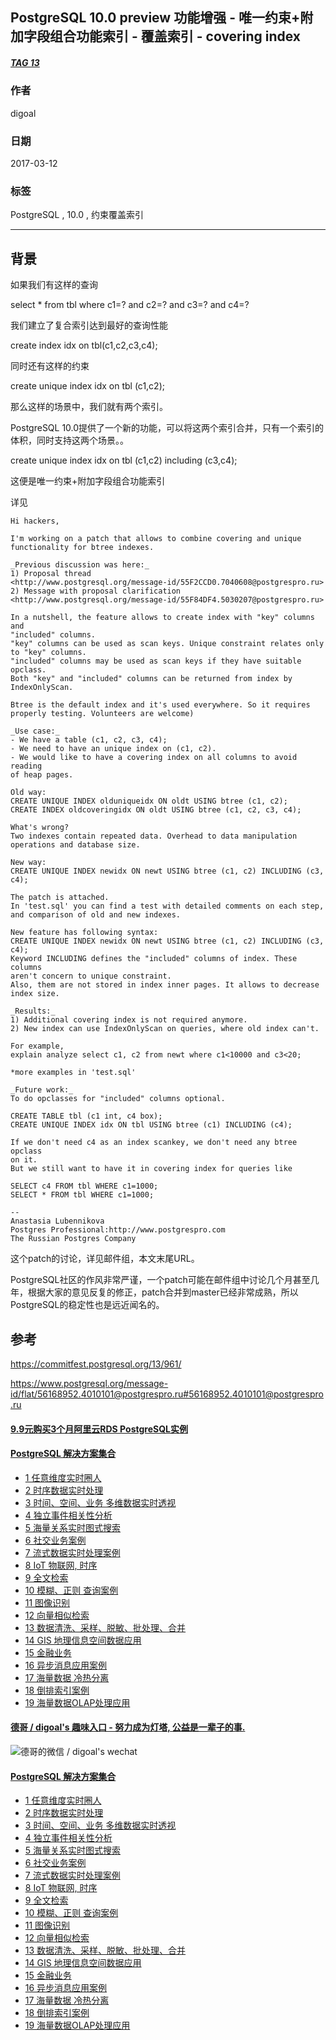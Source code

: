 ## PostgreSQL 10.0 preview 功能增强 - 唯一约束+附加字段组合功能索引 - 覆盖索引 - covering index
##### [TAG 13](../class/13.md)
                                                            
### 作者                                                                                                         
digoal                                                       
                                                              
### 日期                                                         
2017-03-12                                                        
                                                          
### 标签                                                       
PostgreSQL , 10.0 , 约束覆盖索引      
                                                            
----                                                      
                                                               
## 背景                                     
如果我们有这样的查询  
  
select * from tbl where c1=? and c2=? and c3=? and c4=?  
  
我们建立了复合索引达到最好的查询性能  
  
create index idx on tbl(c1,c2,c3,c4);  
  
同时还有这样的约束  
  
create unique index idx on tbl (c1,c2);  
  
那么这样的场景中，我们就有两个索引。  
  
PostgreSQL 10.0提供了一个新的功能，可以将这两个索引合并，只有一个索引的体积，同时支持这两个场景。。  
  
create unique index idx on tbl (c1,c2) including (c3,c4);  
  
这便是唯一约束+附加字段组合功能索引  
  
详见  
  
  
```  
Hi hackers,  
  
I'm working on a patch that allows to combine covering and unique   
functionality for btree indexes.  
  
_Previous discussion was here:_  
1) Proposal thread   
<http://www.postgresql.org/message-id/55F2CCD0.7040608@postgrespro.ru>  
2) Message with proposal clarification   
<http://www.postgresql.org/message-id/55F84DF4.5030207@postgrespro.ru>  
  
In a nutshell, the feature allows to create index with "key" columns and   
"included" columns.  
"key" columns can be used as scan keys. Unique constraint relates only   
to "key" columns.  
"included" columns may be used as scan keys if they have suitable opclass.  
Both "key" and "included" columns can be returned from index by   
IndexOnlyScan.  
  
Btree is the default index and it's used everywhere. So it requires   
properly testing. Volunteers are welcome)  
  
_Use case:_  
- We have a table (c1, c2, c3, c4);  
- We need to have an unique index on (c1, c2).  
- We would like to have a covering index on all columns to avoid reading   
of heap pages.  
  
Old way:  
CREATE UNIQUE INDEX olduniqueidx ON oldt USING btree (c1, c2);  
CREATE INDEX oldcoveringidx ON oldt USING btree (c1, c2, c3, c4);  
  
What's wrong?  
Two indexes contain repeated data. Overhead to data manipulation   
operations and database size.  
  
New way:  
CREATE UNIQUE INDEX newidx ON newt USING btree (c1, c2) INCLUDING (c3, c4);  
  
The patch is attached.  
In 'test.sql' you can find a test with detailed comments on each step,   
and comparison of old and new indexes.  
  
New feature has following syntax:  
CREATE UNIQUE INDEX newidx ON newt USING btree (c1, c2) INCLUDING (c3, c4);  
Keyword INCLUDING defines the "included" columns of index. These columns   
aren't concern to unique constraint.  
Also, them are not stored in index inner pages. It allows to decrease   
index size.  
  
_Results:_  
1) Additional covering index is not required anymore.  
2) New index can use IndexOnlyScan on queries, where old index can't.  
  
For example,  
explain analyze select c1, c2 from newt where c1<10000 and c3<20;  
  
*more examples in 'test.sql'  
  
_Future work:_  
To do opclasses for "included" columns optional.  
  
CREATE TABLE tbl (c1 int, c4 box);  
CREATE UNIQUE INDEX idx ON tbl USING btree (c1) INCLUDING (c4);  
  
If we don't need c4 as an index scankey, we don't need any btree opclass   
on it.  
But we still want to have it in covering index for queries like  
  
SELECT c4 FROM tbl WHERE c1=1000;  
SELECT * FROM tbl WHERE c1=1000;  
  
--   
Anastasia Lubennikova  
Postgres Professional:http://www.postgrespro.com  
The Russian Postgres Company  
```  
  
这个patch的讨论，详见邮件组，本文末尾URL。  
  
PostgreSQL社区的作风非常严谨，一个patch可能在邮件组中讨论几个月甚至几年，根据大家的意见反复的修正，patch合并到master已经非常成熟，所以PostgreSQL的稳定性也是远近闻名的。  
            
## 参考            
https://commitfest.postgresql.org/13/961/  
        
https://www.postgresql.org/message-id/flat/56168952.4010101@postgrespro.ru#56168952.4010101@postgrespro.ru          

  
  
  
  
  
  
  
  
  
  
  
  
  
  
  
  
  
  
  
  
  
  
  
  
  
  
  
  
  
  
  
  
  
  
  
  
  
  
  
  
  
  
  
  
  
#### [9.9元购买3个月阿里云RDS PostgreSQL实例](https://www.aliyun.com/database/postgresqlactivity "57258f76c37864c6e6d23383d05714ea")
  
  
#### [PostgreSQL 解决方案集合](https://yq.aliyun.com/topic/118 "40cff096e9ed7122c512b35d8561d9c8")
- [1 任意维度实时圈人](https://yq.aliyun.com/topic/118 "40cff096e9ed7122c512b35d8561d9c8")
- [2 时序数据实时处理](https://yq.aliyun.com/topic/118 "40cff096e9ed7122c512b35d8561d9c8")
- [3 时间、空间、业务 多维数据实时透视](https://yq.aliyun.com/topic/118 "40cff096e9ed7122c512b35d8561d9c8")
- [4 独立事件相关性分析](https://yq.aliyun.com/topic/118 "40cff096e9ed7122c512b35d8561d9c8")
- [5 海量关系实时图式搜索](https://yq.aliyun.com/topic/118 "40cff096e9ed7122c512b35d8561d9c8")
- [6 社交业务案例](https://yq.aliyun.com/topic/118 "40cff096e9ed7122c512b35d8561d9c8")
- [7 流式数据实时处理案例](https://yq.aliyun.com/topic/118 "40cff096e9ed7122c512b35d8561d9c8")
- [8 IoT 物联网, 时序](https://yq.aliyun.com/topic/118 "40cff096e9ed7122c512b35d8561d9c8")
- [9 全文检索](https://yq.aliyun.com/topic/118 "40cff096e9ed7122c512b35d8561d9c8")
- [10 模糊、正则 查询案例](https://yq.aliyun.com/topic/118 "40cff096e9ed7122c512b35d8561d9c8")
- [11 图像识别](https://yq.aliyun.com/topic/118 "40cff096e9ed7122c512b35d8561d9c8")
- [12 向量相似检索](https://yq.aliyun.com/topic/118 "40cff096e9ed7122c512b35d8561d9c8")
- [13 数据清洗、采样、脱敏、批处理、合并](https://yq.aliyun.com/topic/118 "40cff096e9ed7122c512b35d8561d9c8")
- [14 GIS 地理信息空间数据应用](https://yq.aliyun.com/topic/118 "40cff096e9ed7122c512b35d8561d9c8")
- [15 金融业务](https://yq.aliyun.com/topic/118 "40cff096e9ed7122c512b35d8561d9c8")
- [16 异步消息应用案例](https://yq.aliyun.com/topic/118 "40cff096e9ed7122c512b35d8561d9c8")
- [17 海量数据 冷热分离](https://yq.aliyun.com/topic/118 "40cff096e9ed7122c512b35d8561d9c8")
- [18 倒排索引案例](https://yq.aliyun.com/topic/118 "40cff096e9ed7122c512b35d8561d9c8")
- [19 海量数据OLAP处理应用](https://yq.aliyun.com/topic/118 "40cff096e9ed7122c512b35d8561d9c8")
  
  
#### [德哥 / digoal's 趣味入口 - 努力成为灯塔, 公益是一辈子的事.](https://github.com/digoal/blog/blob/master/README.md "22709685feb7cab07d30f30387f0a9ae")
  
  
![德哥的微信 / digoal's wechat](../pic/digoal_weixin.jpg "f7ad92eeba24523fd47a6e1a0e691b59")
  
  
#### [PostgreSQL 解决方案集合](https://yq.aliyun.com/topic/118 "40cff096e9ed7122c512b35d8561d9c8")
- [1 任意维度实时圈人](https://yq.aliyun.com/topic/118 "40cff096e9ed7122c512b35d8561d9c8")
- [2 时序数据实时处理](https://yq.aliyun.com/topic/118 "40cff096e9ed7122c512b35d8561d9c8")
- [3 时间、空间、业务 多维数据实时透视](https://yq.aliyun.com/topic/118 "40cff096e9ed7122c512b35d8561d9c8")
- [4 独立事件相关性分析](https://yq.aliyun.com/topic/118 "40cff096e9ed7122c512b35d8561d9c8")
- [5 海量关系实时图式搜索](https://yq.aliyun.com/topic/118 "40cff096e9ed7122c512b35d8561d9c8")
- [6 社交业务案例](https://yq.aliyun.com/topic/118 "40cff096e9ed7122c512b35d8561d9c8")
- [7 流式数据实时处理案例](https://yq.aliyun.com/topic/118 "40cff096e9ed7122c512b35d8561d9c8")
- [8 IoT 物联网, 时序](https://yq.aliyun.com/topic/118 "40cff096e9ed7122c512b35d8561d9c8")
- [9 全文检索](https://yq.aliyun.com/topic/118 "40cff096e9ed7122c512b35d8561d9c8")
- [10 模糊、正则 查询案例](https://yq.aliyun.com/topic/118 "40cff096e9ed7122c512b35d8561d9c8")
- [11 图像识别](https://yq.aliyun.com/topic/118 "40cff096e9ed7122c512b35d8561d9c8")
- [12 向量相似检索](https://yq.aliyun.com/topic/118 "40cff096e9ed7122c512b35d8561d9c8")
- [13 数据清洗、采样、脱敏、批处理、合并](https://yq.aliyun.com/topic/118 "40cff096e9ed7122c512b35d8561d9c8")
- [14 GIS 地理信息空间数据应用](https://yq.aliyun.com/topic/118 "40cff096e9ed7122c512b35d8561d9c8")
- [15 金融业务](https://yq.aliyun.com/topic/118 "40cff096e9ed7122c512b35d8561d9c8")
- [16 异步消息应用案例](https://yq.aliyun.com/topic/118 "40cff096e9ed7122c512b35d8561d9c8")
- [17 海量数据 冷热分离](https://yq.aliyun.com/topic/118 "40cff096e9ed7122c512b35d8561d9c8")
- [18 倒排索引案例](https://yq.aliyun.com/topic/118 "40cff096e9ed7122c512b35d8561d9c8")
- [19 海量数据OLAP处理应用](https://yq.aliyun.com/topic/118 "40cff096e9ed7122c512b35d8561d9c8")
  
